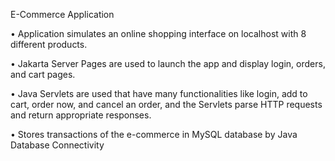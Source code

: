 E-Commerce Application

• Application simulates an online shopping interface on localhost with 8 different products.

• Jakarta Server Pages are used to launch the app and display login, orders, and cart pages.

• Java Servlets are used that have many functionalities like login, add to cart, order now, and cancel an order, 
and the Servlets parse HTTP requests and return appropriate responses.

• Stores transactions of the e-commerce in MySQL database by Java Database Connectivity
